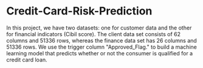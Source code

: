 # Credit-Card-Risk-Prediction
In this project, we have two datasets: one for customer data and the other for financial indicators (Cibil score). The client data set consists of 62 columns and 51336 rows, whereas the finance data set has 26 columns and 51336 rows. 
We use the trigger column "Approved_Flag." to build a machine learning model that predicts whether or not the consumer is qualified for a credit card loan.
